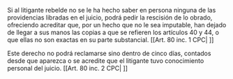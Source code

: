 Si al litigante rebelde no se le ha hecho saber en persona ninguna de las providencias libradas en el juicio, podrá pedir la rescisión de lo obrado, ofreciendo acreditar que, por un hecho que no le sea imputable, han dejado de llegar a sus manos las copias a que se refieren los artículos 40 y 44, o que ellas no son exactas en su parte substancial. [[Art. 80 inc. 1 CPC| ]]

Este derecho no podrá reclamarse sino dentro de cinco días, contados desde que aparezca o se acredite que el litigante tuvo conocimiento personal del juicio. [[Art. 80 inc. 2 CPC| ]]